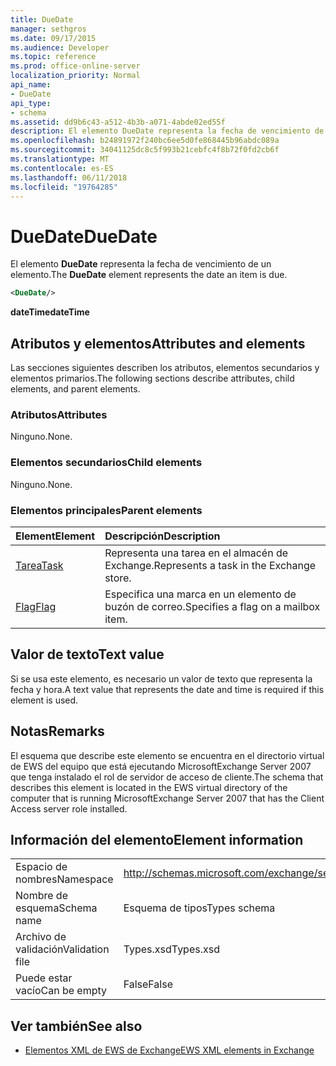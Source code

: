 ```yaml
---
title: DueDate
manager: sethgros
ms.date: 09/17/2015
ms.audience: Developer
ms.topic: reference
ms.prod: office-online-server
localization_priority: Normal
api_name:
- DueDate
api_type:
- schema
ms.assetid: dd9b6c43-a512-4b3b-a071-4abde02ed55f
description: El elemento DueDate representa la fecha de vencimiento de un elemento.
ms.openlocfilehash: b24891972f240bc6ee5d0fe868445b96abdc089a
ms.sourcegitcommit: 34041125dc8c5f993b21cebfc4f8b72f0fd2cb6f
ms.translationtype: MT
ms.contentlocale: es-ES
ms.lasthandoff: 06/11/2018
ms.locfileid: "19764285"
---
```

# <a name="duedate"></a><span data-ttu-id="3a5de-103">DueDate</span><span class="sxs-lookup"><span data-stu-id="3a5de-103">DueDate</span></span>

<span data-ttu-id="3a5de-104">El elemento **DueDate** representa la fecha de vencimiento de un elemento.</span><span class="sxs-lookup"><span data-stu-id="3a5de-104">The **DueDate** element represents the date an item is due.</span></span> 
  
```xml
<DueDate/>
```

 <span data-ttu-id="3a5de-105">**dateTime**</span><span class="sxs-lookup"><span data-stu-id="3a5de-105">**dateTime**</span></span>
## <a name="attributes-and-elements"></a><span data-ttu-id="3a5de-106">Atributos y elementos</span><span class="sxs-lookup"><span data-stu-id="3a5de-106">Attributes and elements</span></span>

<span data-ttu-id="3a5de-107">Las secciones siguientes describen los atributos, elementos secundarios y elementos primarios.</span><span class="sxs-lookup"><span data-stu-id="3a5de-107">The following sections describe attributes, child elements, and parent elements.</span></span>
  
### <a name="attributes"></a><span data-ttu-id="3a5de-108">Atributos</span><span class="sxs-lookup"><span data-stu-id="3a5de-108">Attributes</span></span>

<span data-ttu-id="3a5de-109">Ninguno.</span><span class="sxs-lookup"><span data-stu-id="3a5de-109">None.</span></span>
  
### <a name="child-elements"></a><span data-ttu-id="3a5de-110">Elementos secundarios</span><span class="sxs-lookup"><span data-stu-id="3a5de-110">Child elements</span></span>

<span data-ttu-id="3a5de-111">Ninguno.</span><span class="sxs-lookup"><span data-stu-id="3a5de-111">None.</span></span>
  
### <a name="parent-elements"></a><span data-ttu-id="3a5de-112">Elementos principales</span><span class="sxs-lookup"><span data-stu-id="3a5de-112">Parent elements</span></span>

|<span data-ttu-id="3a5de-113">**Element**</span><span class="sxs-lookup"><span data-stu-id="3a5de-113">**Element**</span></span>|<span data-ttu-id="3a5de-114">**Descripción**</span><span class="sxs-lookup"><span data-stu-id="3a5de-114">**Description**</span></span>|
|:-----|:-----|
|[<span data-ttu-id="3a5de-115">Tarea</span><span class="sxs-lookup"><span data-stu-id="3a5de-115">Task</span></span>](task.md) <br/> |<span data-ttu-id="3a5de-116">Representa una tarea en el almacén de Exchange.</span><span class="sxs-lookup"><span data-stu-id="3a5de-116">Represents a task in the Exchange store.</span></span>  <br/> |
|[<span data-ttu-id="3a5de-117">Flag</span><span class="sxs-lookup"><span data-stu-id="3a5de-117">Flag</span></span>](flag.md) <br/> |<span data-ttu-id="3a5de-118">Especifica una marca en un elemento de buzón de correo.</span><span class="sxs-lookup"><span data-stu-id="3a5de-118">Specifies a flag on a mailbox item.</span></span>  <br/> |
   
## <a name="text-value"></a><span data-ttu-id="3a5de-119">Valor de texto</span><span class="sxs-lookup"><span data-stu-id="3a5de-119">Text value</span></span>

<span data-ttu-id="3a5de-120">Si se usa este elemento, es necesario un valor de texto que representa la fecha y hora.</span><span class="sxs-lookup"><span data-stu-id="3a5de-120">A text value that represents the date and time is required if this element is used.</span></span>
  
## <a name="remarks"></a><span data-ttu-id="3a5de-121">Notas</span><span class="sxs-lookup"><span data-stu-id="3a5de-121">Remarks</span></span>

<span data-ttu-id="3a5de-122">El esquema que describe este elemento se encuentra en el directorio virtual de EWS del equipo que está ejecutando MicrosoftExchange Server 2007 que tenga instalado el rol de servidor de acceso de cliente.</span><span class="sxs-lookup"><span data-stu-id="3a5de-122">The schema that describes this element is located in the EWS virtual directory of the computer that is running MicrosoftExchange Server 2007 that has the Client Access server role installed.</span></span>
  
## <a name="element-information"></a><span data-ttu-id="3a5de-123">Información del elemento</span><span class="sxs-lookup"><span data-stu-id="3a5de-123">Element information</span></span>

|||
|:-----|:-----|
|<span data-ttu-id="3a5de-124">Espacio de nombres</span><span class="sxs-lookup"><span data-stu-id="3a5de-124">Namespace</span></span>  <br/> |http://schemas.microsoft.com/exchange/services/2006/types  <br/> |
|<span data-ttu-id="3a5de-125">Nombre de esquema</span><span class="sxs-lookup"><span data-stu-id="3a5de-125">Schema name</span></span>  <br/> |<span data-ttu-id="3a5de-126">Esquema de tipos</span><span class="sxs-lookup"><span data-stu-id="3a5de-126">Types schema</span></span>  <br/> |
|<span data-ttu-id="3a5de-127">Archivo de validación</span><span class="sxs-lookup"><span data-stu-id="3a5de-127">Validation file</span></span>  <br/> |<span data-ttu-id="3a5de-128">Types.xsd</span><span class="sxs-lookup"><span data-stu-id="3a5de-128">Types.xsd</span></span>  <br/> |
|<span data-ttu-id="3a5de-129">Puede estar vacío</span><span class="sxs-lookup"><span data-stu-id="3a5de-129">Can be empty</span></span>  <br/> |<span data-ttu-id="3a5de-130">False</span><span class="sxs-lookup"><span data-stu-id="3a5de-130">False</span></span>  <br/> |
   
## <a name="see-also"></a><span data-ttu-id="3a5de-131">Ver también</span><span class="sxs-lookup"><span data-stu-id="3a5de-131">See also</span></span>

- [<span data-ttu-id="3a5de-132">Elementos XML de EWS de Exchange</span><span class="sxs-lookup"><span data-stu-id="3a5de-132">EWS XML elements in Exchange</span></span>](ews-xml-elements-in-exchange.md)

